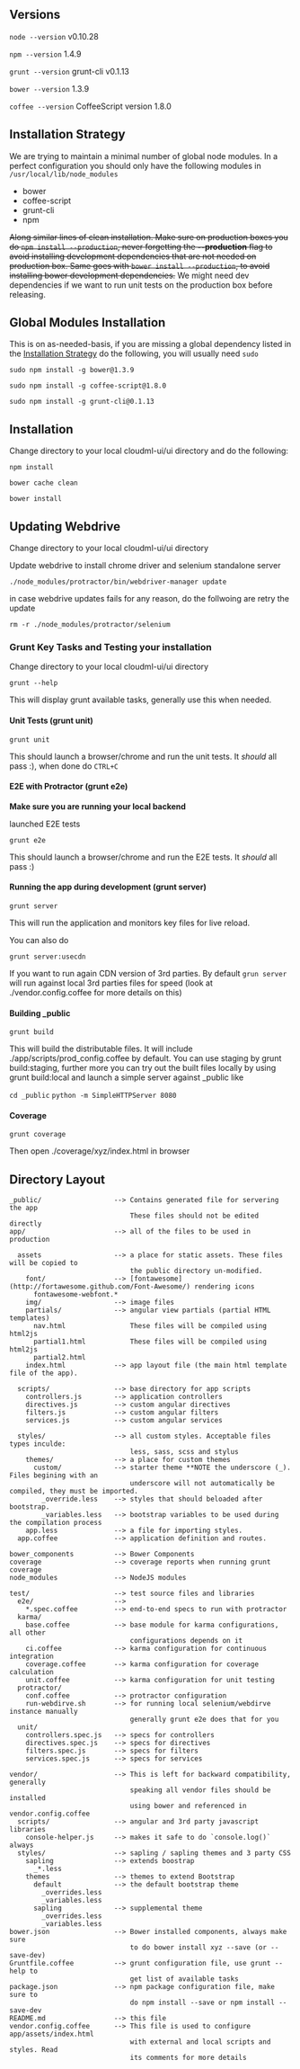 ## Versions

`node --version`
v0.10.28

`npm --version`
1.4.9

`grunt --version`
grunt-cli v0.1.13

`bower --version`
1.3.9

`coffee --version`
CoffeeScript version 1.8.0

## Installation Strategy

We are trying to maintain a minimal number of global node modules. In a perfect
configuration you should only have the following modules in 
`/usr/local/lib/node_modules`
 
- bower
- coffee-script
- grunt-cli
- npm

~~Along similar lines of clean installation. Make sure on production boxes you
do `npm install --production`, never forgetting the **--production** flag to 
avoid installing development dependencies that are not needed on production box.
Same goes with `bower install --production`, to avoid installing bower development
dependencies.~~ We might need dev dependencies if we want to run unit tests on the
production box before releasing.

## Global Modules Installation

This is on as-needed-basis, if you are missing a global dependency listed in
the [Installation Strategy](#installation-strategy) do the following, you will
usually need `sudo`

`sudo npm install -g bower@1.3.9`

`sudo npm install -g coffee-script@1.8.0`

`sudo npm install -g grunt-cli@0.1.13`


## Installation

Change directory to your local cloudml-ui/ui directory and do the following:

`npm install`

`bower cache clean`

`bower install`

## Updating Webdrive
Change directory to your local cloudml-ui/ui directory

Update webdrive to install chrome driver and selenium standalone server

`./node_modules/protractor/bin/webdriver-manager update`

in case webdrive updates fails for any reason, do the follwoing are retry the update

`rm -r ./node_modules/protractor/selenium`


### Grunt Key Tasks and Testing your installation

Change directory to your local cloudml-ui/ui directory

`grunt --help`

This will display grunt available tasks, generally use this when needed.

#### Unit Tests (grunt unit)

`grunt unit`

This should launch a browser/chrome and run the unit tests. It _should_ all pass
:), when done do `CTRL+C`


#### E2E with Protractor (grunt e2e)

**Make sure you are running your local backend**

launched E2E tests

`grunt e2e`

This should launch a browser/chrome and run the E2E tests. It _should_ all pass
:)

#### Running the app during development (grunt server)

`grunt server`

This will run the application and monitors key files for live reload.

You can also do

`grunt server:usecdn` 

If you want to run again CDN version of 3rd parties. By default `grun server` will
run against local 3rd parties files for speed (look at ./vendor.config.coffee for
more details on this)

#### Building \_public

`grunt build`

This will build the distributable files. It will include ./app/scripts/prod_config.coffee 
by default. You can use staging by grunt build:staging, further more you can try
out the built files locally by using grunt build:local and launch a simple server
against _public like

`cd _public`
`python -m SimpleHTTPServer 8080`


#### Coverage

`grunt coverage`

Then open ./coverage/xyz/index.html in browser

## Directory Layout

    _public/                  --> Contains generated file for servering the app
                                  These files should not be edited directly
    app/                      --> all of the files to be used in production

      assets                  --> a place for static assets. These files will be copied to
                                  the public directory un-modified.
        font/                 --> [fontawesome](http://fortawesome.github.com/Font-Awesome/) rendering icons
          fontawesome-webfont.*
        img/                  --> image files
        partials/             --> angular view partials (partial HTML templates)
          nav.html                These files will be compiled using html2js
          partial1.html           These files will be compiled using html2js
          partial2.html
        index.html            --> app layout file (the main html template file of the app).

      scripts/                --> base directory for app scripts
        controllers.js        --> application controllers
        directives.js         --> custom angular directives
        filters.js            --> custom angular filters
        services.js           --> custom angular services

      styles/                 --> all custom styles. Acceptable files types inculde:
                                  less, sass, scss and stylus
        themes/               --> a place for custom themes
          custom/             --> starter theme **NOTE the underscore (_). Files begining with an
                                  underscore will not automatically be compiled, they must be imported.
            _override.less    --> styles that should beloaded after bootstrap.
            _variables.less   --> bootstrap variables to be used during the compilation process
        app.less              --> a file for importing styles.
      app.coffee              --> application definition and routes.
      
    bower_components          --> Bower Components
    coverage                  --> coverage reports when running grunt coverage
    node_modules              --> NodeJS modules

    test/                     --> test source files and libraries
      e2e/                    -->
        *.spec.coffee         --> end-to-end specs to run with protractor
      karma/                 
        base.coffee           --> base module for karma configurations, all other
                                  configurations depends on it
        ci.coffee             --> karma configuration for continuous integration
        coverage.coffee       --> karma configuration for coverage calculation
        unit.coffee           --> karma configuration for unit testing
      protractor/
        conf.coffee           --> protractor configuration
        run-webdirve.sh       --> for running local selenium/webdirve instance manually
                                  generally grunt e2e does that for you
      unit/
        controllers.spec.js   --> specs for controllers
        directives.spec.js    --> specs for directives
        filters.spec.js       --> specs for filters
        services.spec.js      --> specs for services

    vendor/                   --> This is left for backward compatibility, generally
                                  speaking all vendor files should be installed
                                  using bower and referenced in vendor.config.coffee
      scripts/                --> angular and 3rd party javascript libraries
        console-helper.js     --> makes it safe to do `console.log()` always
      styles/                 --> sapling / sapling themes and 3 party CSS
        sapling               --> extends boostrap
          _*.less
        themes                --> themes to extend Bootstrap
          default             --> the default bootstrap theme
            _overrides.less
            _variables.less
          sapling             --> supplemental theme
            _overrides.less
            _variables.less
    bower.json                --> Bower installed components, always make sure
                                  to do bower install xyz --save (or --save-dev)
    Gruntfile.coffee          --> grunt configuration file, use grunt --help to 
                                  get list of available tasks
    package.json              --> npm package configuration file, make sure to
                                  do npm install --save or npm install --save-dev
    README.md                 --> this file
    vendor.config.coffee      --> This file is used to configure app/assets/index.html
                                  with external and local scripts and styles. Read
                                  its comments for more details
